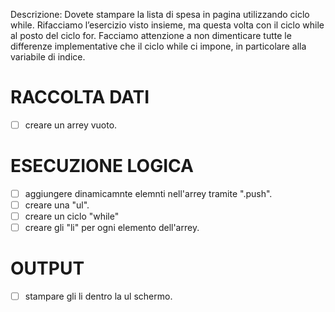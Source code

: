 







Descrizione:
Dovete stampare la lista di spesa in pagina utilizzando ciclo while.
Rifacciamo l’esercizio visto insieme, ma questa volta con il ciclo while al posto del ciclo for. Facciamo attenzione a non dimenticare tutte le differenze implementative che il ciclo while ci impone, in particolare alla variabile di indice.

# RACCOLTA DATI

- [ ] creare un arrey vuoto.

# ESECUZIONE LOGICA 

- [ ] aggiungere dinamicamnte elemnti nell'arrey tramite ".push".
- [ ] creare una "ul".
- [ ] creare un ciclo "while" 
- [ ] creare gli "li" per ogni elemento dell'arrey.

# OUTPUT

- [ ] stampare gli li dentro la ul schermo.